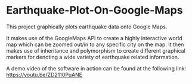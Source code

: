 # Earthquake-Plot-On-Google-Maps
This project graphically plots earthquake data onto Google Maps.

It makes use of the GoogleMaps API to create a highly interactive world map which can be zoomed out/in to any specific city
on the map. It then makes use of inheritance and polymorphism to create different graphical markers for denoting a wide variety
of earthquake related information.

A demo video of the software in action can be found at the following link:
https://youtu.be/ZD2110PuANE
